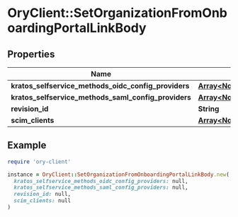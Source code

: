 # OryClient::SetOrganizationFromOnboardingPortalLinkBody

## Properties

| Name | Type | Description | Notes |
| ---- | ---- | ----------- | ----- |
| **kratos_selfservice_methods_oidc_config_providers** | [**Array&lt;NormalizedProjectRevisionThirdPartyProvider&gt;**](NormalizedProjectRevisionThirdPartyProvider.md) |  | [optional] |
| **kratos_selfservice_methods_saml_config_providers** | [**Array&lt;NormalizedProjectRevisionSAMLProvider&gt;**](NormalizedProjectRevisionSAMLProvider.md) |  | [optional] |
| **revision_id** | **String** |  |  |
| **scim_clients** | [**Array&lt;NormalizedProjectRevisionScimClient&gt;**](NormalizedProjectRevisionScimClient.md) |  | [optional] |

## Example

```ruby
require 'ory-client'

instance = OryClient::SetOrganizationFromOnboardingPortalLinkBody.new(
  kratos_selfservice_methods_oidc_config_providers: null,
  kratos_selfservice_methods_saml_config_providers: null,
  revision_id: null,
  scim_clients: null
)
```

